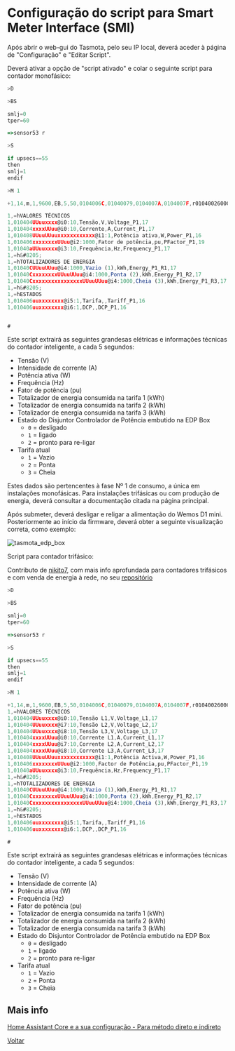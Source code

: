 # Configuração do script para Smart Meter Interface (SMI)

Após abrir o web-gui do Tasmota, pelo seu IP local, deverá aceder à página de "Configuração" e "Editar Script".

Deverá ativar a opção de "script ativado" e colar o seguinte script para contador monofásico:

```js
>D

>BS

smlj=0
tper=60

=>sensor53 r

>S

if upsecs==55
then
smlj=1
endif

>M 1

+1,14,m,1,9600,EB,5,50,0104006C,01040079,0104007A,0104007F,r010400260003,0104000B,01040084

1,=hVALORES TÉCNICOS
1,010404UUuuxxxx@i0:10,Tensão,V,Voltage_P1,17
1,010404xxxxUUuu@i0:10,Corrente,A,Current_P1,17
1,010408UUuuUUuuxxxxxxxxxxxx@i1:1,Potência ativa,W,Power_P1,16
1,010406xxxxxxxxUUuu@i2:1000,Fator de potência,pu,PFactor_P1,19
1,01040aUUuuxxxx@i3:10,Frequência,Hz,Frequency_P1,17
1,=h&#8205;
1,=hTOTALIZADORES DE ENERGIA
1,01040CUUuuUUuu@i4:1000,Vazio (1),kWh,Energy_P1_R1,17
1,01040CxxxxxxxxUUuuUUuu@i4:1000,Ponta (2),kWh,Energy_P1_R2,17
1,01040CxxxxxxxxxxxxxxxxUUuuUUuu@i4:1000,Cheia (3),kWh,Energy_P1_R3,17
1,=h&#8205;
1,=hESTADOS
1,010406uuxxxxxxxx@i5:1,Tarifa,,Tariff_P1,16
1,010406uuxxxxxxxx@i6:1,DCP,,DCP_P1,16


#

```

Este script extrairá as seguintes grandesas elétricas e informações técnicas do contador inteligente, a cada 5 segundos:

* Tensão (V)
* Intensidade de corrente (A)
* Potência ativa (W)
* Frequência (Hz)
* Fator de potência (pu)
* Totalizador de energia consumida na tarifa 1 (kWh)
* Totalizador de energia consumida na tarifa 2 (kWh)
* Totalizador de energia consumida na tarifa 3 (kWh)
* Estado do Disjuntor Controlador de Potência embutido na EDP Box
  * `0` = desligado
  * `1` = ligado
  * `2` = pronto para re-ligar
* Tarifa atual
  * `1` = Vazio
  * `2` = Ponta
  * `3` = Cheia

Estes dados são pertencentes à fase Nº 1 de consumo, a única em instalações monofásicas. Para instalações trifásicas ou com produção de energia, deverá consultar a documentação citada na página principal.

Após submeter, deverá desligar e religar a alimentação do Wemos D1 mini. Posteriormente ao início da firmware, deverá obter a seguinte visualização correta, como exemplo:

![tasmota_edp_box](./img/tasmota_edp_box.png)
>

Script para contador trifásico:

Contributo de [nikito7](https://github.com/nikito7), com mais info aprofundada para contadores trifásicos e com venda de energia à rede, no seu [repositório](https://github.com/nikito7/edpbox)

```js
>D

>BS

smlj=0
tper=60

=>sensor53 r

>S

if upsecs==55
then
smlj=1
endif

>M 1

+1,14,m,1,9600,EB,5,50,0104006C,01040079,0104007A,0104007F,r010400260003,0104006E,01040070
1,=hVALORES TÉCNICOS
1,010404UUuuxxxx@i0:10,Tensão L1,V,Voltage_L1,17
1,010404UUuuxxxx@i7:10,Tensão L2,V,Voltage_L2,17
1,010404UUuuxxxx@i8:10,Tensão L3,V,Voltage_L3,17
1,010404xxxxUUuu@i0:10,Corrente L1,A,Current_L1,17
1,010404xxxxUUuu@i7:10,Corrente L2,A,Current_L2,17
1,010404xxxxUUuu@i8:10,Corrente L3,A,Current_L3,17
1,010408UUuuUUuuxxxxxxxxxxxx@i1:1,Potência Activa,W,Power_P1,16
1,010406xxxxxxxxUUuu@i2:1000,Factor de Potência,pu,PFactor_P1,19
1,01040aUUuuxxxx@i3:10,Frequência,Hz,Frequency_P1,17
1,=h&#8205;
1,=hTOTALIZADORES DE ENERGIA
1,01040CUUuuUUuu@i4:1000,Vazio (1),kWh,Energy_P1_R1,17
1,01040CxxxxxxxxUUuuUUuu@i4:1000,Ponta (2),kWh,Energy_P1_R2,17
1,01040CxxxxxxxxxxxxxxxxUUuuUUuu@i4:1000,Cheia (3),kWh,Energy_P1_R3,17
1,=h&#8205;
1,=hESTADOS
1,010406uuxxxxxxxx@i5:1,Tarifa,,Tariff_P1,16
1,010406uuxxxxxxxx@i6:1,DCP,,DCP_P1,16

#
```

Este script extrairá as seguintes grandesas elétricas e informações técnicas do contador inteligente, a cada 5 segundos:

* Tensão (V)
* Intensidade de corrente (A)
* Potência ativa (W)
* Frequência (Hz)
* Fator de potência (pu)
* Totalizador de energia consumida na tarifa 1 (kWh)
* Totalizador de energia consumida na tarifa 2 (kWh)
* Totalizador de energia consumida na tarifa 3 (kWh)
* Estado do Disjuntor Controlador de Potência embutido na EDP Box
  * `0` = desligado
  * `1` = ligado
  * `2` = pronto para re-ligar
* Tarifa atual
  * `1` = Vazio
  * `2` = Ponta
  * `3` = Cheia

## Mais info

[Home Assistant Core e a sua configuração - Para método direto e indireto](../Home%20Assistant/README.md)

[Voltar](./README.md)
